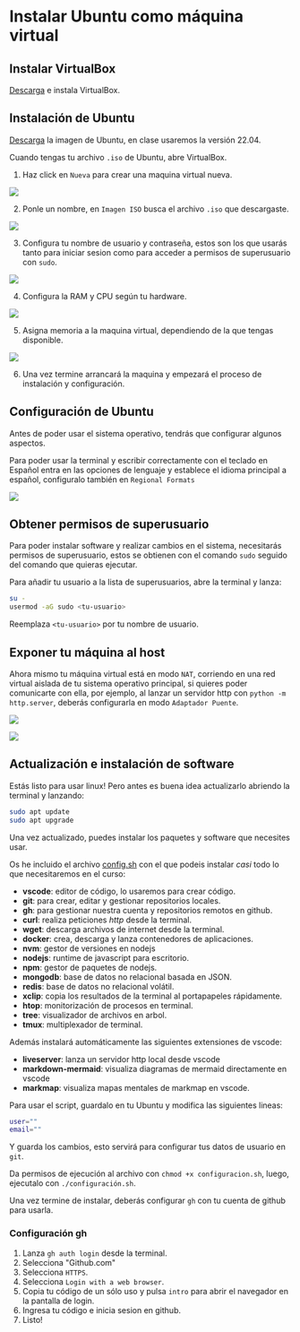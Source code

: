 # Instalar Ubuntu como máquina virtual

## Instalar VirtualBox

[Descarga](https://www.virtualbox.org/) e instala VirtualBox.

## Instalación de Ubuntu

[Descarga](https://releases.ubuntu.com/jammy/) la imagen de Ubuntu, en clase usaremos la versión 22.04.

Cuando tengas tu archivo `.iso` de Ubuntu, abre VirtualBox.

1. Haz click en `Nueva` para crear una maquina virtual nueva.

![](1.png)

2. Ponle un nombre, en `Imagen ISO` busca el archivo `.iso` que descargaste.

![](2.png)

3. Configura tu nombre de usuario y contraseña, estos son los que usarás tanto para iniciar sesion como para acceder a permisos de superusuario con `sudo`.

![](3.png)

4. Configura la RAM y CPU según tu hardware.

![](4.png)

5. Asigna memoria a la maquina virtual, dependiendo de la que tengas disponible.

![](5.png)

6. Una vez termine arrancará la maquina y empezará el proceso de instalación y configuración.

## Configuración de Ubuntu

Antes de poder usar el sistema operativo, tendrás que configurar algunos aspectos.

Para poder usar la terminal y escribir correctamente con el teclado en Español entra en las opciones de lenguaje y establece el idioma principal a español, configuralo también en `Regional Formats`

![](8.png)

## Obtener permisos de superusuario

Para poder instalar software y realizar cambios en el sistema, necesitarás permisos de superusuario, estos se obtienen con el comando `sudo` seguido del comando que quieras ejecutar.

Para añadir tu usuario a la lista de superusuarios, abre la terminal y lanza:

```bash
su -
usermod -aG sudo <tu-usuario>
```

Reemplaza `<tu-usuario>` por tu nombre de usuario.

## Exponer tu máquina al host

Ahora mismo tu máquina virtual está en modo `NAT`, corriendo en una red virtual aislada de tu sistema operativo principal, si quieres poder comunicarte con ella, por ejemplo, al lanzar un servidor http con `python -m http.server`, deberás configurarla en modo `Adaptador Puente`.

![](6.png)

![](7.png)

## Actualización e instalación de software

Estás listo para usar linux! Pero antes es buena idea actualizarlo abriendo la terminal y lanzando:

```bash
sudo apt update
sudo apt upgrade
```

Una vez actualizado, puedes instalar los paquetes y software que necesites usar.

Os he incluido el archivo [config.sh](https://github.com/diegondt/codebase-dam1/blob/main/instalar-linux/config.sh) con el que podeis instalar *casi* todo lo que necesitaremos en el curso:

- **vscode**: editor de código, lo usaremos para crear código.
- **git**: para crear, editar y gestionar repositorios locales.
- **gh**: para gestionar nuestra cuenta y repositorios remotos en github.
- **curl**: realiza peticiones *http* desde la terminal.
- **wget**: descarga archivos de internet desde la terminal.
- **docker**: crea, descarga y lanza contenedores de aplicaciones.
- **nvm**: gestor de versiones en nodejs
- **nodejs**: runtime de javascript para escritorio.
- **npm**: gestor de paquetes de nodejs.
- **mongodb**: base de datos no relacional basada en JSON.
- **redis**: base de datos no relacional volátil.
- **xclip**: copia los resultados de la terminal al portapapeles rápidamente.
- **htop**: monitorización de procesos en terminal.
- **tree**: visualizador de archivos en arbol.
- **tmux**: multiplexador de terminal.

Además instalará automáticamente las siguientes extensiones de vscode:

- **liveserver**: lanza un servidor http local desde vscode
- **markdown-mermaid**: visualiza diagramas de mermaid directamente en vscode
- **markmap**: visualiza mapas mentales de markmap en vscode.

Para usar el script, guardalo en tu Ubuntu y modifica las siguientes lineas:

```bash
user="" 
email=""
```

Y guarda los cambios, esto servirá para configurar tus datos de usuario en `git`.

Da permisos de ejecución al archivo con `chmod +x configuracion.sh`, luego, ejecutalo con `./configuración.sh`.

Una vez termine de instalar, deberás configurar `gh` con tu cuenta de github para usarla.

### Configuración gh

1. Lanza `gh auth login` desde la terminal.
2. Selecciona "Github.com"
3. Selecciona `HTTPS`.
4. Selecciona `Login with a web browser`.
5. Copia tu código de un sólo uso y pulsa `intro` para abrir el navegador en la pantalla de login.
6. Ingresa tu código e inicia sesion en github.
7. Listo!